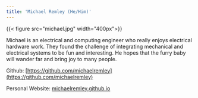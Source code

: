 ```yaml
---
title: 'Michael Remley (He/Him)'
---
```


{{< figure src="michael.jpg" width="400px">}}

Michael is an electrical and computing engineer who really enjoys electrical hardware work. They found the challenge of integrating mechanical and electrical systems to be fun and interesting. He hopes that the furry baby will wander far and bring joy to many people.

Github: [https://github.com/michaelremley](https://github.com/michaelremley)

Personal Website: [michaelremley.github.io](michaelremley.github.io) 
